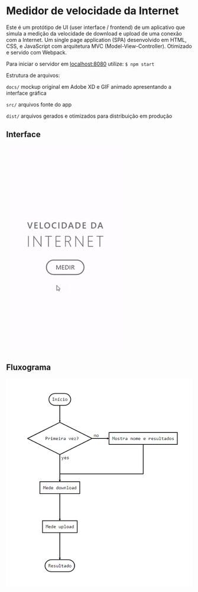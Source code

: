 # Medidor de velocidade da Internet
Este é um protótipo de UI (user interface / frontend) de um aplicativo que simula a medição da velocidade de download e upload de uma conexão com a Internet.
Um single page application (SPA) desenvolvido em HTML, CSS, e JavaScript com arquitetura MVC (Model-View-Controller).
Otimizado e servido com Webpack.

Para iniciar o servidor em [localhost:8080](http://localhost:8080/) utilize: `$ npm start`

Estrutura de arquivos:
 
`docs/` mockup original em Adobe XD e GIF animado apresentando a interface gráfica

`src/` arquivos fonte do app

`dist/` arquivos gerados e otimizados para distribuição em produção

## Interface
![](docs/speedtest-app-mockup.gif)

## Fluxograma
![](docs/fluxograma.png)
